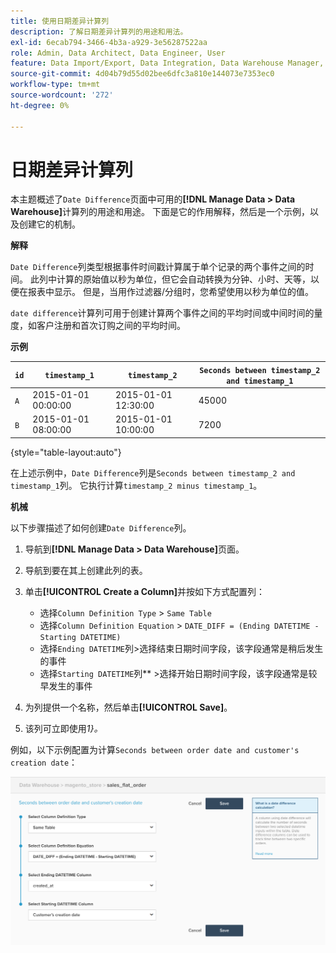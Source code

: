 ```yaml
---
title: 使用日期差异计算列
description: 了解日期差异计算列的用途和用法。
exl-id: 6ecab794-3466-4b3a-a929-3e56287522aa
role: Admin, Data Architect, Data Engineer, User
feature: Data Import/Export, Data Integration, Data Warehouse Manager, Commerce Tables
source-git-commit: 4d04b79d55d02bee6dfc3a810e144073e7353ec0
workflow-type: tm+mt
source-wordcount: '272'
ht-degree: 0%

---
```


# 日期差异计算列

本主题概述了`Date Difference`页面中可用的&#x200B;**[!DNL Manage Data > Data Warehouse]**&#x200B;计算列的用途和用途。 下面是它的作用解释，然后是一个示例，以及创建它的机制。

**解释**

`Date Difference`列类型根据事件时间戳计算属于单个记录的两个事件之间的时间。 此列中计算的原始值以秒为单位，但它会自动转换为分钟、小时、天等，以便在报表中显示。 但是，当用作过滤器/分组时，您希望使用以秒为单位的值。

`date difference`计算列可用于创建计算两个事件之间的平均时间或中间时间的量度，如客户注册和首次订购之间的平均时间。

**示例**

| **`id`** | **`timestamp_1`** | **`timestamp_2`** | **`Seconds between timestamp_2 and timestamp_1`** |
|--- |--- |--- |--- |
| `A` | 2015-01-01 00:00:00 | 2015-01-01 12:30:00 | 45000 |
| `B` | 2015-01-01 08:00:00 | 2015-01-01 10:00:00 | 7200 |

{style="table-layout:auto"}


在上述示例中，`Date Difference`列是`Seconds between timestamp_2 and timestamp_1`列。 它执行计算`timestamp_2 minus timestamp_1`。

**机械**

以下步骤描述了如何创建`Date Difference`列。

1. 导航到&#x200B;**[!DNL Manage Data > Data Warehouse]**&#x200B;页面。
1. 导航到要在其上创建此列的表。
1. 单击&#x200B;**[!UICONTROL Create a Column]**&#x200B;并按如下方式配置列：
   * 选择`Column Definition Type` > `Same Table`
   * 选择`Column Definition Equation` > `DATE_DIFF = (Ending DATETIME - Starting DATETIME)`
   * 选择`Ending DATETIME`列>选择结束日期时间字段，该字段通常是稍后发生的事件
   * 选择`Starting DATETIME`列** >选择开始日期时间字段，该字段通常是较早发生的事件

1. 为列提供一个名称，然后单击&#x200B;**[!UICONTROL Save]**。
1. 该列可立即使用&#x200B;*1}。*

例如，以下示例配置为计算`Seconds between order date and customer's creation date`：

![日期差异计算配置显示日期时间列选择](../../assets/date_diff.png)
